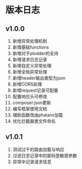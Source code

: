 # 版本日志

## v1.0.0
1. 新增异常处理机制
2. 新增基础functions
3. 新增对于plodder的支持
4. 新增请求日志记录
5. 新增自定义异常处理
6. 新增全局异常处理
7. 新增header输出类型为json
8. 新增CORS处理
9. 新增request记录可配置
10. 配置响应头可修改
11. composer.json更新
12. 编写框架使用文档
13. 辅助函数改由phalanx加载
14. 优化拦截器类文件命名 

## v1.0.1
1. 测试过千的路由加载与响应
2. 过滤日志记录中的密码登敏感参数
3. 异常中记录请求信息
